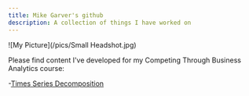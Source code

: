 ```yaml
---
title: Mike Garver's github
description: A collection of things I have worked on
---
```


![My Picture](/pics/Small Headshot.jpg)

Please find content I've developed for my Competing Through Business Analytics course:

-[Times Series Decomposition](/timeseries/index.md)

